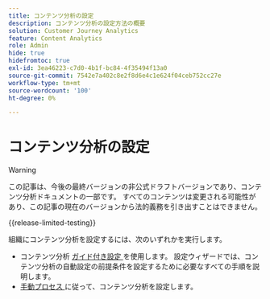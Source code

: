 ```yaml
---
title: コンテンツ分析の設定
description: コンテンツ分析の設定方法の概要
solution: Customer Journey Analytics
feature: Content Analytics
role: Admin
hide: true
hidefromtoc: true
exl-id: 3ea46223-c7d0-4b1f-bc84-4f35494f13a0
source-git-commit: 7542e7a402c8e2f8d6e4c1e624f04ceb752cc27e
workflow-type: tm+mt
source-wordcount: '100'
ht-degree: 0%

---
```


# コンテンツ分析の設定

>[!WARNING]
>
>この記事は、今後の最終バージョンの非公式ドラフトバージョンであり、コンテンツ分析ドキュメントの一部です。 すべてのコンテンツは変更される可能性があり、この記事の現在のバージョンから法的義務を引き出すことはできません。
>

{{release-limited-testing}}


組織にコンテンツ分析を設定するには、次のいずれかを実行します。

* コンテンツ分析 [ ガイド付き設定 ](guided.md) を使用します。 設定ウィザードでは、コンテンツ分析の自動設定の前提条件を設定するために必要なすべての手順を説明します。
* [ 手動プロセス ](manual.md) に従って、コンテンツ分析を設定します。
